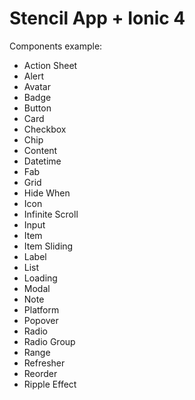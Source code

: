 # Stencil App + Ionic 4

Components example:

- Action Sheet
- Alert
- Avatar
- Badge
- Button
- Card
- Checkbox
- Chip
- Content
- Datetime
- Fab
- Grid
- Hide When
- Icon
- Infinite Scroll
- Input
- Item
- Item Sliding
- Label
- List
- Loading
- Modal
- Note
- Platform
- Popover
- Radio
- Radio Group
- Range
- Refresher
- Reorder
- Ripple Effect
